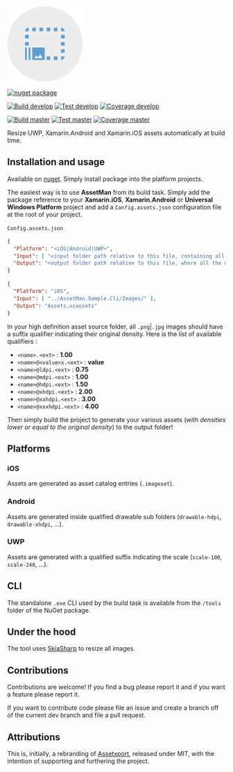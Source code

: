 ![Logo](logo/logo.png)

[![nuget package](https://img.shields.io/nuget/v/AssetMan)](https://www.nuget.org/packages/AssetMan)

[![Build develop](https://img.shields.io/azure-devops/build/kimbirkelund/AssetMan/kimbirkelund.AssetMan/develop?label=build%20develop)](https://dev.azure.com/kimbirkelund/AssetMan/_build/latest?definitionId=10&branchName=develop)
[![Test develop](https://img.shields.io/azure-devops/tests/kimbirkelund/AssetMan/10/develop?label=test%20develop)](https://dev.azure.com/kimbirkelund/AssetMan/_build/latest?definitionId=10&branchName=develop)
[![Coverage develop](https://img.shields.io/azure-devops/coverage/kimbirkelund/AssetMan/10/develop?label=coverage%20develop)](https://dev.azure.com/kimbirkelund/AssetMan/_build/latest?definitionId=10&branchName=develop)

[![Build master](https://img.shields.io/azure-devops/build/kimbirkelund/AssetMan/kimbirkelund.AssetMan/master?label=build%20master)](https://dev.azure.com/kimbirkelund/AssetMan/_build/latest?definitionId=10&branchName=master)
[![Test master](https://img.shields.io/azure-devops/tests/kimbirkelund/AssetMan/10/master?label=test%20master)](https://dev.azure.com/kimbirkelund/AssetMan/_build/latest?definitionId=10&branchName=master)
[![Coverage master](https://img.shields.io/azure-devops/coverage/kimbirkelund/AssetMan/10/master?label=coverage%20master)](https://dev.azure.com/kimbirkelund/AssetMan/_build/latest?definitionId=10&branchName=master)

Resize UWP, Xamarin.Android and Xamarin.iOS assets automatically at build time.


## Installation and usage

Available on [nuget](https://www.nuget.org/packages/AssetMan/). Simply install package into the platform projects.

The easiest way is to use **AssetMan** from its build task. Simply add the package reference to your **Xamarin.iOS**, **Xamarin.Android** or **Universal Windows Platform** project and add a `Config.assets.json` configuration file at the root of your project.

`Config.assets.json`

```json
{
  "Platform": "<iOS|Android|UWP>",
  "Input": [ "<input folder path relative to this file, containing all the source hd assets>" ],
  "Output": "<output folder path relative to this file, where all the density assets are generated to>"
}
```

```json
{
  "Platform": "iOS",
  "Input": [ "../AssetMan.Sample.Cli/Images/" ],
  "Output": "Assets.xcassets"
}
```

In your high definition asset source folder, all `.png`|`.jpg` images should have a suffix qualifier indicating their original density. Here is the list of available qualifiers :

* `<name>.<ext>` : **1.00**
* `<name>@<value>x.<ext>` : **value**
* `<name>@ldpi.<ext>` : **0.75**
* `<name>@mdpi.<ext>` : **1.00**
* `<name>@hdpi.<ext>` : **1.50**
* `<name>@xhdpi.<ext>` : **2.00**
* `<name>@xxhdpi.<ext>` : **3.00**
* `<name>@xxxhdpi.<ext>` : **4.00**

Then simply build the project to generate your various assets (*with densities lower or equal to the original density*) to the output folder!


## Platforms

### iOS

Assets are generated as asset catalog entries (`.imageset`).

### Android

Assets are generated inside qualified drawable sub folders (`drawable-hdpi`, `drawable-xhdpi`, ...).

### UWP

Assets are generated with a qualified suffix indicating the scale (`scale-100`, `scale-240`, ...).


## CLI

The standalone `.exe` CLI used by the build task is available from the `/tools` folder of the NuGet package.


## Under the hood

The tool uses [SkiaSharp](https://github.com/mono/SkiaSharp) to resize all images.


## Contributions

Contributions are welcome! If you find a bug please report it and if you want a feature please report it.

If you want to contribute code please file an issue and create a branch off of the current dev branch and file a pull request.


## Attributions

This is, initially, a rebranding of [Assetxport](https://github.com/dotnet-ad/Assetxport), released under MIT, with the intention of supporting and furthering the project.
